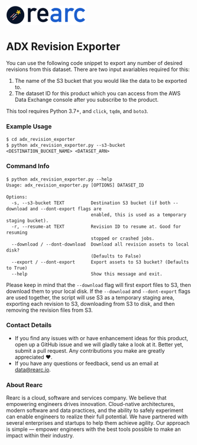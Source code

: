 <a href="https://www.rearc.io/data/">
    <img src="./rearc_logo_rgb.png" alt="Rearc Logo" title="Rearc Logo" height="52" />
</a>

# ADX Revision Exporter

You can use the following code snippet to export any number of desired revisions from this dataset. There are two input avariables required for this:

1. The name of the S3 bucket that you would like the data to be exported to.
2. The dataset ID for this product which you can access from the AWS Data Exchange console after you subscribe to the product.

This tool requires Python 3.7+, and `click`, `tqdm`, and `boto3`.

### Example Usage
```
$ cd adx_revision_exporter
$ python adx_revision_exporter.py --s3-bucket <DESTINATION_BUCKET_NAME> <DATASET_ARN>
```

### Command Info

```
$ python adx_revision_exporter.py --help
Usage: adx_revision_exporter.py [OPTIONS] DATASET_ID

Options:
  -s, --s3-bucket TEXT          Destination S3 bucket (if both --download and --dont-export flags are
                                enabled, this is used as a temporary staging bucket).
  -r, --resume-at TEXT          Revision ID to resume at. Good for resuming
                                stopped or crashed jobs.
  --download / --dont-download  Download all revision assets to local disk?
                                (Defaults to False)
  --export / --dont-export      Export assets to S3 bucket? (Defaults to True)
  --help                        Show this message and exit.
```

Please keep in mind that the `--download` flag will first export files to S3, then download them to your local disk. If the `--download` and `--dont-export` flags are used together, the script will use S3 as a temporary staging area, exporting each revision to S3, downloading from S3 to disk, and then removing the revision files from S3. 

### Contact Details
- If you find any issues with or have enhancement ideas for this product, open up a GitHub issue and we will gladly take a look at it. Better yet, submit a pull request. Any contributions you make are greatly appreciated :heart:.
- If you have any questions or feedback, send us an email at data@rearc.io.

### About Rearc
Rearc is a cloud, software and services company. We believe that empowering engineers drives innovation. Cloud-native architectures, modern software and data practices, and the ability to safely experiment can enable engineers to realize their full potential. We have partnered with several enterprises and startups to help them achieve agility. Our approach is simple — empower engineers with the best tools possible to make an impact within their industry.